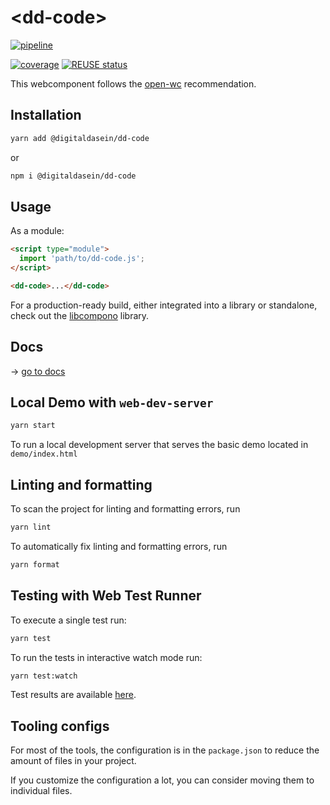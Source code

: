 <!--
SPDX-FileCopyrightText: 2022 Digital Dasein <https://digital-dasein.gitlab.io/>
SPDX-FileCopyrightText: 2022 Gerben Peeters <gerben@digitaldasein.org>
SPDX-FileCopyrightText: 2022 Senne Van Baelen <senne@digitaldasein.org>

SPDX-License-Identifier: MIT
-->

# \<dd-code>

[![pipeline](https://github.com/digitaldasein/dd-code/actions/workflows/build.yml/badge.svg)](https://github.com/digitaldasein/dd-code/actions/workflows/build.yml)

[![coverage](https://gitlab.com/digital-dasein/software/html-presentations/dd-code/badges/main/coverage.svg?job=test)](https://digital-dasein.gitlab.io/software/html-presentations/dd-code/lcov-report/)
[![REUSE 
status](https://api.reuse.software/badge/gitlab.com/digital-dasein/software/html-presentations/dd-code)](https://api.reuse.software/info/gitlab.com/digital-dasein/software/html-presentations/dd-code)


This webcomponent follows the [open-wc](https://github.com/open-wc/open-wc) recommendation.

## Installation

```bash
yarn add @digitaldasein/dd-code
```
or

```bash
npm i @digitaldasein/dd-code
```

## Usage

As a module:

```html
<script type="module">
  import 'path/to/dd-code.js';
</script>

<dd-code>...</dd-code>
```

For a production-ready build, either integrated into a library or standalone, 
check out the
[libcompono](https://gitlab.com/digital-dasein/software/html-presentations/libcompono) 
library.

## Docs

&rarr; [go to 
docs](https://digital-dasein.gitlab.io/software/html-presentations/dd-code/docs/classes/DdCode.html)


## Local Demo with `web-dev-server`


```bash
yarn start
```

To run a local development server that serves the basic demo located in 
`demo/index.html`

## Linting and formatting

To scan the project for linting and formatting errors, run

```bash
yarn lint
```

To automatically fix linting and formatting errors, run

```bash
yarn format
```

## Testing with Web Test Runner

To execute a single test run:

```bash
yarn test
```

To run the tests in interactive watch mode run:

```bash
yarn test:watch
```
Test results are available 
[here](https://digital-dasein.gitlab.io/software/html-presentations/dd-code/lcov-report/).


## Tooling configs

For most of the tools, the configuration is in the `package.json` to reduce the amount of files in your project.

If you customize the configuration a lot, you can consider moving them to 
individual files.
